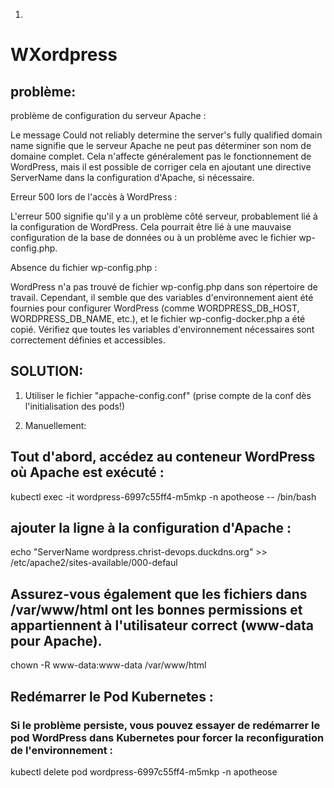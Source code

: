1.
# WXordpress

## problème:
problème de configuration du serveur Apache :

Le message Could not reliably determine the server's fully qualified domain name signifie que le serveur Apache ne peut pas déterminer son nom de domaine complet. Cela n'affecte généralement pas le fonctionnement de WordPress, mais il est possible de corriger cela en ajoutant une directive ServerName dans la configuration d'Apache, si nécessaire.

Erreur 500 lors de l'accès à WordPress :

L'erreur 500 signifie qu'il y a un problème côté serveur, probablement lié à la configuration de WordPress. Cela pourrait être lié à une mauvaise configuration de la base de données ou à un problème avec le fichier wp-config.php.

Absence du fichier wp-config.php :

WordPress n'a pas trouvé de fichier wp-config.php dans son répertoire de travail. Cependant, il semble que des variables d'environnement aient été fournies pour configurer WordPress (comme WORDPRESS_DB_HOST, WORDPRESS_DB_NAME, etc.), et le fichier wp-config-docker.php a été copié. Vérifiez que toutes les variables d'environnement nécessaires sont correctement définies et accessibles.

## SOLUTION:

1. Utiliser le fichier "appache-config.conf" (prise compte de la conf dès l'initialisation des pods!)

2. Manuellement:
## Tout d'abord, accédez au conteneur WordPress où Apache est exécuté :
kubectl exec -it wordpress-6997c55ff4-m5mkp -n apotheose -- /bin/bash

## ajouter la ligne à la configuration d'Apache :
echo "ServerName wordpress.christ-devops.duckdns.org" >> /etc/apache2/sites-available/000-defaul


## Assurez-vous également que les fichiers dans /var/www/html ont les bonnes permissions et appartiennent à l'utilisateur correct (www-data pour Apache).
chown -R www-data:www-data /var/www/html


##  Redémarrer le Pod Kubernetes :
### Si le problème persiste, vous pouvez essayer de redémarrer le pod WordPress dans Kubernetes pour forcer la reconfiguration de l'environnement :

kubectl delete pod wordpress-6997c55ff4-m5mkp -n apotheose